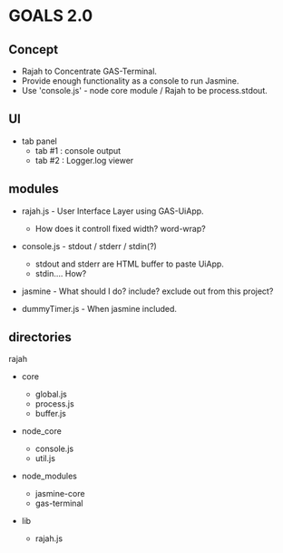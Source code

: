 
# GOALS 2.0

## Concept

- Rajah to Concentrate GAS-Terminal.
- Provide enough functionality as a console to run Jasmine.
- Use 'console.js' - node core module / Rajah to be process.stdout.

## UI

- tab panel
    - tab #1 : console output
    - tab #2 : Logger.log viewer


## modules

- rajah.js - User Interface Layer using GAS-UiApp.
    - How does it controll fixed width? word-wrap?

- console.js - stdout / stderr / stdin(?)
    - stdout and stderr are HTML buffer to paste UiApp.
    - stdin.... How?

- jasmine - What should I do? include? exclude out from this project?

- dummyTimer.js - When jasmine included.


## directories

rajah

- core
    - global.js
    - process.js
    - buffer.js

- node_core
    - console.js
    - util.js

- node_modules
    - jasmine-core
    - gas-terminal

- lib
    - rajah.js
